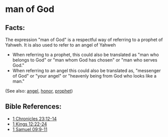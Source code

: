 # man of God #

## Facts: ##

The expression "man of God" is a respectful way of referring to a prophet of Yahweh. It is also used to refer to an angel of Yahweh

* When referring to a prophet, this could also be translated as "man who belongs to God" or "man whom God has chosen" or "man who serves God."
* When referring to an angel this could also be translated as, "messenger of God" or "your angel" or "heavenly being from God who looks like a man."

(See also: [angel](../kt/angel.md), [honor](../other/honor.md), [prophet](../kt/prophet.md))

## Bible References: ##

* [1 Chronicles 23:12-14](https://door43.org/en/bible/notes/1ch/23/12)
* [1 Kings 12:22-24](https://door43.org/en/bible/notes/1ki/12/22)
* [1 Samuel 09:9-11](https://door43.org/en/bible/notes/1sa/09/09)

